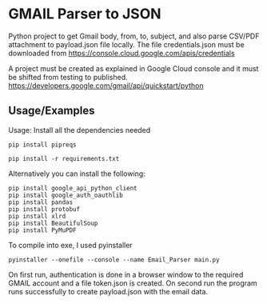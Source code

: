 
# GMAIL Parser to JSON

Python project to get Gmail body, from, to, subject, and also parse CSV/PDF attachment to payload.json file locally.
The file credentials.json must be downloaded from https://console.cloud.google.com/apis/credentials


A project must be created as explained in Google Cloud console and it must be shifted from testing to published.
https://developers.google.com/gmail/api/quickstart/python

## Usage/Examples

Usage:
Install all the dependencies needed


```
pip install pipreqs

pip install -r requirements.txt
```

Alternatively you can install the following:
```
pip install google_api_python_client
pip install google_auth_oauthlib
pip install pandas
pip install protobuf
pip install xlrd
pip install BeautifulSoup
pip install PyMuPDF
```

To compile into exe, I used pyinstaller
```
pyinstaller --onefile --console --name Email_Parser main.py
```

On first run, authentication is done in a browser window to the required GMAIL account and a file token.json is created. On second run the program runs successfully to create payload.json with the email data.


